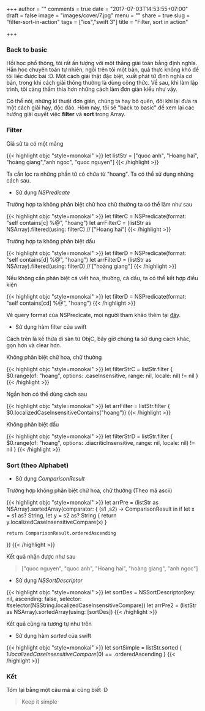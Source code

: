 +++
author = ""
comments = true
date = "2017-07-03T14:53:55+07:00"
draft = false
image = "images/cover/7.jpg"
menu = ""
share = true
slug = "filter-sort-in-action"
tags = ["ios","swift 3"]
title = "Filter, sort in action"

+++

### Back to basic

Hồi học phổ thông, tôi rất ấn tượng với một thằng giải toán bằng định nghĩa. Hắn học chuyên toán tự nhiên, ngồi trên tôi một bàn, quả thực không khó để tôi liếc được bài :D. Một cách giải thật đặc biệt, xuất phát từ định nghĩa cơ bản, trong khi cách giải thông thường là dùng công thức. Về sau, khi làm lập trình, tôi càng thấm thía hơn những cách làm đơn giản kiểu như vậy.

Có thể nói, những kĩ thuật đơn giản, chúng ta hay bỏ quên, đôi khi lại đưa ra một cách giải hay, độc đáo. Hôm nay, tôi sẽ "back to basic" để xem lại các hướng giải quyết việc **filter** và **sort** trong Array.

### Filter

Giả sử ta có một mảng

{{< highlight objc "style=monokai" >}}
let listStr = ["quoc anh", "Hoang hai", "hoàng giang","anh ngoc", "quoc nguyen"]
{{< /highlight >}}

Ta cần lọc ra những phần tử có chứa từ "hoang". Ta có thể sử dụng những cách sau.

* Sử dụng *NSPredicate*

Trường hợp ta không phân biệt chữ hoa chữ thường ta có thể làm như sau

{{< highlight objc "style=monokai" >}}
let filterC = NSPredicate(format: "self contains[c] %@", "hoang")
let arrFilterC = (listStr as NSArray).filtered(using: filterC) // ["Hoang hai"]
{{< /highlight >}}

Trường hợp ta không phân biệt dấu

{{< highlight objc "style=monokai" >}}
let filterD = NSPredicate(format: "self contains[d] %@", "hoang")
let arrFilterD = (listStr as NSArray).filtered(using: filterD) // ["hoàng giang"]
{{< /highlight >}}

Nếu không cần phân biệt cả viết hoa, thường, cả dấu, ta có thể kết hợp điều kiện

{{< highlight objc "style=monokai" >}}
let filterD = NSPredicate(format: "self contains[cd] %@", "hoang")
{{< /highlight >}}

Về query format của NSPredicate, mọi người tham khảo thêm tại [đây](http://nshipster.com/nspredicate/).

* Sử dụng hàm filter của swift

Cách trên là kế thừa di sản từ ObjC, bây giờ chúng ta sử dụng cách khác, gọn hơn và clear hơn.

Không phân biệt chữ hoa, chữ thường

{{< highlight objc "style=monokai" >}}
let filterStrC = listStr.filter { $0.range(of: "hoang", options: .caseInsensitive, range: nil, locale: nil) != nil }
{{< /highlight >}}

Ngắn hơn có thể dùng cách sau

{{< highlight objc "style=monokai" >}}
let arrFilter = listStr.filter { $0.localizedCaseInsensitiveContains("hoang")}
{{< /highlight >}}

Không phân biệt dấu

{{< highlight objc "style=monokai" >}}
let filterStrD = listStr.filter { $0.range(of: "hoang", options: .diacriticInsensitive, range: nil, locale: nil) != nil }
{{< /highlight >}}

### Sort (theo Alphabet)

* Sử dụng *ComparisonResult*

Trường hợp không phân biệt chữ hoa, chữ thường (Theo mã ascii)

{{< highlight objc "style=monokai" >}}
let arrPre = (listStr as NSArray).sortedArray(comparator: { (s1 ,s2) -> ComparisonResult in
    if let x = s1 as? String, let y = s2 as? String {
        return y.localizedCaseInsensitiveCompare(x)
    }
    
    return ComparisonResult.orderedAscending
})
{{< /highlight >}}

Kết quả nhận được như sau

> ["quoc nguyen", "quoc anh", "Hoang hai", "hoàng giang", "anh ngoc"]

* Sử dụng *NSSortDescriptor*

{{< highlight objc "style=monokai" >}}
let sortDes = NSSortDescriptor(key: nil, ascending: false, selector: #selector(NSString.localizedCaseInsensitiveCompare))
let arrPre2 = (listStr as NSArray).sortedArray(using: [sortDes])
{{< /highlight >}}

Kết quả cũng ra tương tự như trên

* Sử dụng hàm *sorted* của swift

{{< highlight objc "style=monokai" >}}
let sortSimple = listStr.sorted {
    $1.localizedCaseInsensitiveCompare($0) == .orderedAscending
}
{{< /highlight >}}

### Kết

Tóm lại bằng một câu mà ai cũng biết :D

> Keep it simple
